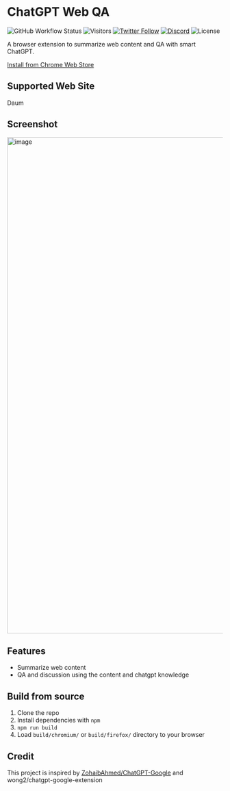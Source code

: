 # ChatGPT Web QA

![GitHub Workflow Status](https://img.shields.io/github/actions/workflow/status/wong2/chatgpt-google-extension/pre-release-build.yml)
![Visitors](https://visitor-badge.glitch.me/badge?page_id=wong2.chat-gpt-google-extension&left_color=green&right_color=red)
[![Twitter Follow](https://img.shields.io/twitter/follow/chatgpt4google?style=social)](https://twitter.com/chatgpt4google)
[![Discord](https://img.shields.io/discord/1067789258124951614?label=Discord)](https://discord.gg/XjPxP23v6X)
![License](https://img.shields.io/github/license/wong2/chatgpt-google-extension)

A browser extension to summarize web content and QA with smart ChatGPT.

[Install from Chrome Web Store](https://chatgpt4google.com/chrome?utm_source=github)

## Supported Web Site

Daum

## Screenshot

<img width="1159" alt="image" src="https://user-images.githubusercontent.com/901975/216748528-7f9fd261-cbbd-42fc-864b-2990985dfee8.png">

## Features

- Summarize web content
- QA and discussion using the content and chatgpt knowledge


## Build from source

1. Clone the repo
2. Install dependencies with `npm`
3. `npm run build`
4. Load `build/chromium/` or `build/firefox/` directory to your browser

## Credit

This project is inspired by [ZohaibAhmed/ChatGPT-Google](https://github.com/ZohaibAhmed/ChatGPT-Google) and wong2/chatgpt-google-extension
